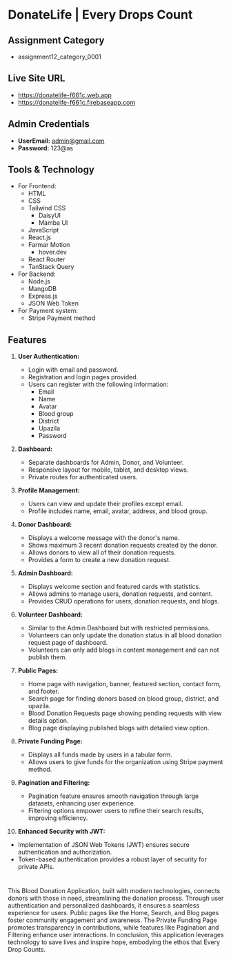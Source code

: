 
# DonateLife | Every Drops Count

## Assignment Category

- assignment12_category_0001

## Live Site URL

- <https://donatelife-f661c.web.app>
- <https://donatelife-f661c.firebaseapp.com>

## Admin Credentials

- **UserEmail:** <admin@gmail.com>
- **Password:** 123@as

## Tools & Technology

- For Frontend:
  - HTML
  - CSS
  - Tailwind CSS
    - DaisyUI
    - Mamba UI
  - JavaScript
  - React.js
  - Farmar Motion
    - hover.dev
  - React Router
  - TanStack Query
- For Backend:
  - Node.js
  - MangoDB
  - Express.js
  - JSON Web Token
- For Payment system:
  - Stripe Payment method

## Features

1. **User Authentication:**

   - Login with email and password.
   - Registration and login pages provided.
   - Users can register with the following information:
     - Email
     - Name
     - Avatar
     - Blood group
     - District
     - Upazila
     - Password

2. **Dashboard:**
   - Separate dashboards for Admin, Donor, and Volunteer.
   - Responsive layout for mobile, tablet, and desktop views.
   - Private routes for authenticated users.

3. **Profile Management:**
   - Users can view and update their profiles except email.
   - Profile includes name, email, avatar, address, and blood group.

4. **Donor Dashboard:**
   - Displays a welcome message with the donor's name.
   - Shows maximum 3 recent donation requests created by the donor.
   - Allows donors to view all of their donation requests.
   - Provides a form to create a new donation request.

5. **Admin Dashboard:**
   - Displays welcome section and featured cards with statistics.
   - Allows admins to manage users, donation requests, and content.
   - Provides CRUD operations for users, donation requests, and blogs.

6. **Volunteer Dashboard:**
   - Similar to the Admin Dashboard but with restricted permissions.
   - Volunteers can only update the donation status in all blood donation request page of dashboard.
   - Volunteers can only add blogs in content management and can not publish them.

7. **Public Pages:**
   - Home page with navigation, banner, featured section, contact form, and footer.
   - Search page for finding donors based on blood group, district, and upazila.
   - Blood Donation Requests page showing pending requests with view details option.
   - Blog page displaying published blogs with detailed view option.

8. **Private Funding Page:**
   - Displays all funds made by users in a tabular form.
   - Allows users to give funds for the organization using Stripe payment method.

9. **Pagination and Filtering:**
   - Pagination feature ensures smooth navigation through large datasets, enhancing user experience.
   - Filtering options empower users to refine their search results, improving efficiency.

10. **Enhanced Security with JWT:**

- Implementation of JSON Web Tokens (JWT) ensures secure authentication and authorization.
- Token-based authentication provides a robust layer of security for private APIs.

#

This Blood Donation Application, built with modern technologies, connects donors with those in need, streamlining the donation process. Through user authentication and personalized dashboards, it ensures a seamless experience for users. Public pages like the Home, Search, and Blog pages foster community engagement and awareness. The Private Funding Page promotes transparency in contributions, while features like Pagination and Filtering enhance user interactions. In conclusion, this application leverages technology to save lives and inspire hope, embodying the ethos that Every Drop Counts.

